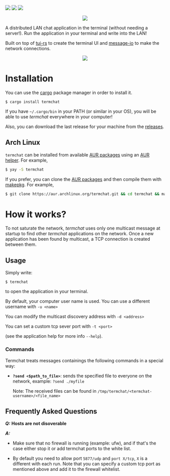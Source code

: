 [![](https://img.shields.io/crates/v/termchat)](https://crates.io/crates/termchat)
[![](https://img.shields.io/crates/l/termchat)](https://www.apache.org/licenses/LICENSE-2.0.txt)
[![](https://img.shields.io/github/workflow/status/lemunozm/termchat/termchat%20ci)](https://github.com/lemunozm/termchat/actions?query=workflow%3A%22termchat+ci%22)

<p align="center">
  <img src="https://docs.google.com/drawings/d/e/2PACX-1vTCUOY5x1FQ-zWJdagKPLVWLTWDO3QCg9brYPOHZ6qqK6LndPTDM3sfp0599w1F4VatZfLITTZM33JW/pub?w=712&h=164"/>
</p>

A distributed LAN chat application in the terminal (without needing a server!).
Run the application in your terminal and write into the LAN!

Built on top of [tui-rs](https://github.com/fdehau/tui-rs) to create the terminal UI and
[message-io](https://github.com/lemunozm/message-io) to make the network connections.

<p align="center">
  <img src="https://drive.google.com/uc?export=view&id=1EsyinitIujJ4DBxixbu9jZC3A5g0YBBn"/>
</p>

# Installation
You can use the [cargo][cargo] package manager in order to install it.
```
$ cargo install termchat
```
If you have `~/.cargo/bin` in your PATH (or similar in your OS), you will be able to use *termchat* everywhere in your computer!

Also, you can download the last release for your machine from the [releases](https://github.com/lemunozm/termchat/releases).

## Arch Linux

`termchat` can be installed from available [AUR packages](https://aur.archlinux.org/packages/?O=0&SeB=b&K=termchat&outdated=&SB=n&SO=a&PP=50&do_Search=Go) using an [AUR helper](https://wiki.archlinux.org/index.php/AUR_helpers). For example,

```sh
$ yay -S termchat
```

If you prefer, you can clone the [AUR packages](https://aur.archlinux.org/packages/?O=0&SeB=b&K=termchat&outdated=&SB=n&SO=a&PP=50&do_Search=Go) and then compile them with [makepkg](https://wiki.archlinux.org/index.php/Makepkg). For example,

```sh
$ git clone https://aur.archlinux.org/termchat.git && cd termchat && makepkg -si
```

[cargo]: https://doc.rust-lang.org/cargo/getting-started/installation.html

# How it works?
To not saturate the network, *termchat* uses only one multicast message at startup to find other *termchat* applications on the network.
Once a new application has been found by multicast, a TCP connection is created between them.

## Usage
Simply write:
```
$ termchat
```

to open the application in your terminal.

By default, your computer user name is used. You can use a different username with `-u <name>`

You can modify the multicast discovery address with `-d <address>`

You can set a custom tcp sever port with `-t <port>`

(see the application help for more info `--help`).

### Commands
Termchat treats messages containings the following commands in a special way:

- **`?send <$path_to_file>`**: sends the specified file to everyone on the network,
  example: `?send ./myfile`

  Note: The received files can be found in `/tmp/termchat/<termchat-username>/<file_name>`

## Frequently Asked Questions

***Q:*** **Hosts are not disoverable**

***A:***

- Make sure that no firewall is running (example: ufw), and if that's the case either stop it or add termchat ports to the white list.

- By default you need to allow port `5877/udp` and `port X/tcp`, `X` is a different with each run. Note that you can specify a custom tcp port as mentioned above and add it to the firewall whitelist.
